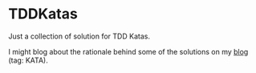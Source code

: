 TDDKatas
========

Just a collection of solution for TDD Katas.

I might blog about the rationale behind some of the solutions
on my [blog](http://www.stefanoricciardi.com) (tag: KATA).
